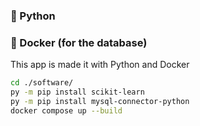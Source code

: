 ### 🐍 Python 
### 🐋 Docker (for the database)

This app is made it with Python and Docker

```bash
cd ./software/
py -m pip install scikit-learn
py -m pip install mysql-connector-python
docker compose up --build
``` 
